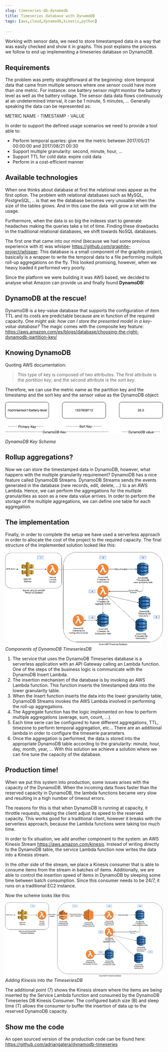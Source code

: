 ```yaml
---
slug: timeseries-db-dynamodb
title: Timeseries database with DynamoDB
tags: [aws,cloud,dynamodb,kinesis,python]

---
```

Working with sensor data, we need to store timestamped data in a way that was easily checked and show it in graphs. This post explains the process we follow to end up implementing a timeseries database on DynamoDB.

<!--truncate-->

## Requirements

The problem was pretty straightforward at the beginning: store temporal data that came from multiple sensors where one sensor could have more than one metric. For instance: one battery sensor might monitor the battery level as well as the battery voltage. The sensor data data flows continuously at an undetermined interval, it can be 1 minute, 5 minutes, ... Generally speaking the data can be represented as:

METRIC NAME - TIMESTAMP - VALUE

In order to support the defined usage scenarios we need to provide a tool able to:

* Perform temporal queries: give me the metric between 2017/05/21 00:00:00 and 2017/08/21 00:30
* Support multiple granularity: second, minute, hour, ...
* Support TTL for cold data: expire cold data
* Perform in a cost-efficient manner

## Available technologies
When one thinks about database at first the relational ones appear as the first option. The problem with relational databases such as MySQL, PostgreSQL, .. is that we the database becomes very unusable when the size of the tables grows. And in this case the data  will grow a lot with the usage.

Furthermore, when the data is so big the indexes start to generate headaches making the queries take a lot of time.
Finding these drawbacks in the traditional relational databases, we shift towards NoSQL databases.

The first one that came into our mind (because we had some previous experience with it) was whisper <a href="https://github.com/graphite-project/whisper">https://github.com/graphite-project/whisper</a>. This database is a small component of the graphite project, basically is a wrapper to write the temporal data to a file performing multiple roll-up aggregations on the fly. This looked promising, however, when we heavy loaded it performed very poorly.

Since the platform we were building it was AWS based, we decided to analyse what Amazon can provide us and finally found <strong>DynamoDB</strong>!

## DynamoDB at the rescue!
DynamoDB is a key-value database that supports the configuration of item TTL and its costs are predictable because are in function of the required capacity.
One might ask: <em>how can I store the presented model in a key-value database?</em> The magic comes with the composite key feature: <a href="https://aws.amazon.com/es/blogs/database/choosing-the-right-dynamodb-partition-key/">https://aws.amazon.com/es/blogs/database/choosing-the-right-dynamodb-partition-key/</a>



## Knowing DynamoDB
Quoting AWS documentation:
<blockquote>This type of key is composed of two attributes. The first attribute is the <em>partition key</em>, and the second attribute is the<em> sort key</em>.</blockquote>
Therefore, we can use the metric name as the partition key and the timestamp and the sort key and the sensor value as the DynamoDB object:

[ ![DynamoDB Key Schema](./dynamo-db-key.png) ](dynamo-db-key.png)

*DynamoDB Key Schema*


## Rollup aggregations?
Now we can store the timestamped data in DynamoDB, however, what happens with the multiple granularity requirement? DynamoDB has a nice feature called DynamoDB Streams.
DynamoDB Streams sends the events generated in the database (new records, edit, delete, ...) to a an AWS Lambda. Hence, we can perform the aggregations for the multiple granularities as soon as a new data value arrives. In order to perform the storage of the multiple aggregations, we can define one table for each aggregation.

## The implementation
Finally, in order to complete the setup we have used a serverless approach in order to allocate the cost of the project to the required capacity.
The final structure of the implemented solution looked like this:

[![Components of DynamoDB TimeseriesDB](dynamo-db-database-2.png)](dynamo-db-database-2.png)
*Components of DynamoDB TimeseriesDB*

1) The service that uses the DynamoDB Timeseries database is a serverless application with an API Gateway calling an Lambda function. One of the steps of the business logic is communicate with the DynamoDB Insert Lambda.
2) The insertion mechanism of the database is by invoking an AWS Lambda function. This function inserts the timestamped data into the lower granularity table.
3) When the Insert function inserts the data into the lower granularity table, DynamoDB Streams invokes the AWS Lambda involved in performing the roll-up aggregations.
4) The Aggregate function has the logic implemented on how to perform multiple aggregations (average, sum, count, ...).
5) Each time serie can be configured to have different aggregations, TTL, timezone to perform temporal aggregation, etc... There are an additional lambda in order to configure the timeserie parameters.
6) Once the aggregation is performed, the data is stored into the appropriate DynamoDB table according to the granularity: minute, hour, day, month, year, ...
With this solution we achieve a solution where we can fine tune the capacity of the database.

## Production time!
When we put this system into production, some issues arises with the capacity of the DynamoDB. When the incoming data flows faster than the reserved capacity in DynamoDB, the lambda functions became very slow and resulting in a high number of timeout errors.

The reasons for this is that when DynamoDB is running at capacity, it throttle requests, making the client adjust its speed to the reserved capacity. This works good for a traditional client, however it breaks with the serverless approach, because the Lambda functions were taking too much time.

In order to fix situation, we add another component to the system: an AWS Kinesis Stream <a href="https://aws.amazon.com/kinesis">https://aws.amazon.com/kinesis</a>. Instead of writing directly to the DynamoDB table, the service Lambda function now writes the data into a Kinesis stream.

In the other side of the stream, we place a Kinesis consumer that is able to consume items from the stream in batches of items. Additionally, we are able to control the insertion speed of items in DynamoDB by sleeping some time between batch consumption. Since this consumer needs to be 24/7, it runs on a traditional EC2 instance.

Now the scheme looks like this:

[![Adding Kinesis into the TimeseriesDB](dynamo-db-kinesis-database.png)](dynamo-db-kinesis-database.png)
*Adding Kinesis into the TimeseriesDB*

The additional point (7) shows the Kinesis stream where the items are being inserted by the Service Lambda function and consumed by the DynamoDB Timeseries DB Kinesis Consumer. The configured batch size (B) and sleep time (T) allows the consumer to buffer the insertion of data up to the reserved DynamoDB capacity.

## Show me the code
An open sourced version of the production code can be found here:
<a href="https://github.com/adriangalera/dynamodb-timeseries">https://github.com/adriangalera/dynamodb-timeseries</a>
